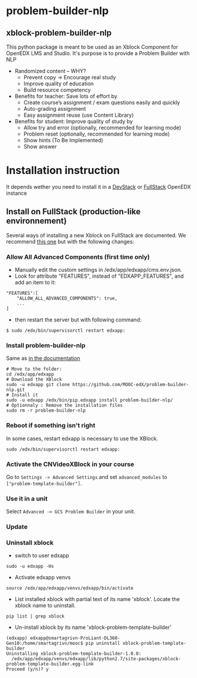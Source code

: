 # problem-builder-nlp
xblock-problem-builder-nlp
--------------

This python package is meant to be used as an Xblock Component for OpenEDX LMS and Studio. It's purpose is to provide a Problem Builder with NLP

- Randomized content – WHY?
  + Prevent copy -> Encourage real study
  + Improve quality of education
  + Build resource competency
- Benefits for teacher: Save lots of effort by
  + Create course’s assignment / exam questions easily and quickly
  + Auto-grading assignment
  + Easy assignment reuse (use Content Library)
- Benefits for student: Improve quality of study by
  + Allow try and error (optionally, recommended for learning mode)
  + Problem reset (optionally, recommended for learning mode)
  + Show hints (To Be Implemented)
  + Show answer

# Installation instruction

It depends wether you need to install it in a [DevStack](https://openedx.atlassian.net/wiki/display/OpenOPS/Running+Devstack#RunningDevstack-InstallingtheOpenedXDeveloperStack) or [FullStack](https://openedx.atlassian.net/wiki/display/OpenOPS/Running+Fullstack) OpenEDX instance

## Install on FullStack (production-like environnement)

Several ways of installing a new Xblock on FullStack are documented. We recommend [this one](https://github.com/edx/edx-platform/wiki/Installing-a-new-XBlock) but with the following changes:
 
### Allow All Advanced Components (first time only)
 
- Manually edit the custom settings in /edx/app/edxapp/cms.env.json. 
- Look for attribute "FEATURES", instead of "EDXAPP_FEATURES", and add an item to it:
```
"FEATURES":[
    "ALLOW_ALL_ADVANCED_COMPONENTS": true,
    ...
]
```
- then restart the server but with following command:
```
$ sudo /edx/bin/supervisorctl restart edxapp:
```

### Install problem-builder-nlp

Same as [in the documentation](https://github.com/edx/edx-platform/wiki/Installing-a-new-XBlock#install-an-xblock)

    # Move to the folder:
    cd /edx/app/edxapp
    # Download the XBlock
    sudo -u edxapp git clone https://github.com/MOOC-edX/problem-builder-nlp.git
    # Install it
    sudo -u edxapp /edx/bin/pip.edxapp install problem-builder-nlp/
    # Optionnaly : Remove the installation files
    sudo rm -r problem-builder-nlp

### Reboot if something isn't right ###
In some cases, restart edxapp is necessary to use the XBlock.

    sudo /edx/bin/supervisorctl restart edxapp:

### Activate the CNVideoXBlock in your course ###
Go to `Settings -> Advanced Settings` and set `advanced_modules` to `["problem-template-builder"]`.

### Use it in a unit ###
Select `Advanced -> GCS Problem Builder` in your unit.

### Update

### Uninstall xblock ###
- switch to user edxapp
```
sudo -u edxapp -Hs
```

- Activate edxapp venvs
```
source /edx/app/edxapp/venvs/edxapp/bin/activate
```

- List installed xblock with partial text of its name 'xblock'. Locate the xblock name to uninstall.
```
pip list | grep xblock
```

- Un-install xblock by its name 'xblock-problem-template-builder'
```
(edxapp) edxapp@smartagrivn-ProLiant-DL360-Gen10:/home/smartagrivn/mooc$ pip uninstall xblock-problem-template-builder
Uninstalling xblock-problem-template-builder-1.0.0:
  /edx/app/edxapp/venvs/edxapp/lib/python2.7/site-packages/xblock-problem-template-builder.egg-link
Proceed (y/n)? y
```
